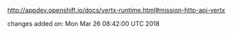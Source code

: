 http://appdev.openshift.io/docs/vertx-runtime.html#mission-http-api-vertx

 
 changes added on: Mon Mar 26 08:42:00 UTC 2018